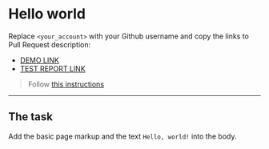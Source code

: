 # Hello world
Replace `<your_account>` with your Github username and copy the links to Pull Request description:
- [DEMO LINK](https://vo1ody.github.io/layout_hello-world/)
- [TEST REPORT LINK](https://vo1ody.github.io/layout_hello-world/report/html_report/)

> Follow [this instructions](https://mate-academy.github.io/layout_task-guideline/#how-to-solve-the-layout-tasks-on-github)
___

## The task 
Add the basic page markup and the text `Hello, world!` into the body.
